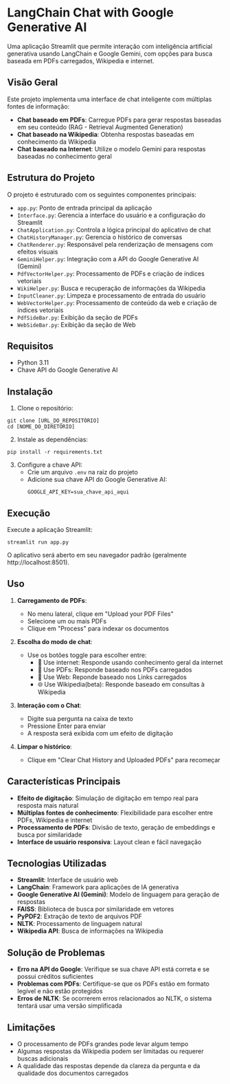 # LangChain Chat with Google Generative AI

Uma aplicação Streamlit que permite interação com inteligência artificial generativa usando LangChain e Google Gemini, com opções para busca baseada em PDFs carregados, Wikipedia e internet.

## Visão Geral

Este projeto implementa uma interface de chat inteligente com múltiplas fontes de informação:

- **Chat baseado em PDFs**: Carregue PDFs para gerar respostas baseadas em seu conteúdo (RAG - Retrieval Augmented Generation)
- **Chat baseado na Wikipedia**: Obtenha respostas baseadas em conhecimento da Wikipedia
- **Chat baseado na Internet**: Utilize o modelo Gemini para respostas baseadas no conhecimento geral

## Estrutura do Projeto

O projeto é estruturado com os seguintes componentes principais:

- `app.py`: Ponto de entrada principal da aplicação
- `Interface.py`: Gerencia a interface do usuário e a configuração do Streamlit
- `ChatApplication.py`: Controla a lógica principal do aplicativo de chat
- `ChatHistoryManager.py`: Gerencia o histórico de conversas
- `ChatRenderer.py`: Responsável pela renderização de mensagens com efeitos visuais
- `GeminiHelper.py`: Integração com a API do Google Generative AI (Gemini)
- `PdfVectorHelper.py`: Processamento de PDFs e criação de índices vetoriais
- `WikiHelper.py`: Busca e recuperação de informações da Wikipedia
- `InputCleaner.py`: Limpeza e processamento de entrada do usuário
- `WebVectorHelper.py`: Processamento de conteúdo da web e criação de índices vetoriais
- `PdfSideBar.py`: Exibição da seção de PDFs
- `WebSideBar.py`: Exibição da seção de Web

## Requisitos

- Python 3.11
- Chave API do Google Generative AI

## Instalação

1. Clone o repositório:
```Terminal
git clone [URL_DO_REPOSITÓRIO]
cd [NOME_DO_DIRETÓRIO]
```

2. Instale as dependências:
```Terminal
pip install -r requirements.txt
```

3. Configure a chave API:
   - Crie um arquivo `.env` na raiz do projeto
   - Adicione sua chave API do Google Generative AI:
     ```
     GOOGLE_API_KEY=sua_chave_api_aqui
     ```

## Execução

Execute a aplicação Streamlit:

```Terminal
streamlit run app.py
```

O aplicativo será aberto em seu navegador padrão (geralmente http://localhost:8501).

## Uso

1. **Carregamento de PDFs**:
   - No menu lateral, clique em "Upload your PDF Files"
   - Selecione um ou mais PDFs
   - Clique em "Process" para indexar os documentos

2. **Escolha do modo de chat**:
   - Use os botões toggle para escolher entre:
     - 🛜 Use internet: Responde usando conhecimento geral da internet
     - 📃 Use PDFs: Responde baseado nos PDFs carregados
     - 📄 Use Web: Reponde baseado nos Links carregados
     - 🌐 Use Wikipedia(beta): Responde baseado em consultas à Wikipedia

3. **Interação com o Chat**:
   - Digite sua pergunta na caixa de texto
   - Pressione Enter para enviar
   - A resposta será exibida com um efeito de digitação

4. **Limpar o histórico**:
   - Clique em "Clear Chat History and Uploaded PDFs" para recomeçar

## Características Principais

- **Efeito de digitação**: Simulação de digitação em tempo real para resposta mais natural
- **Múltiplas fontes de conhecimento**: Flexibilidade para escolher entre PDFs, Wikipedia e internet
- **Processamento de PDFs**: Divisão de texto, geração de embeddings e busca por similaridade
- **Interface de usuário responsiva**: Layout clean e fácil navegação

## Tecnologias Utilizadas

- **Streamlit**: Interface de usuário web
- **LangChain**: Framework para aplicações de IA generativa
- **Google Generative AI (Gemini)**: Modelo de linguagem para geração de respostas
- **FAISS**: Biblioteca de busca por similaridade em vetores
- **PyPDF2**: Extração de texto de arquivos PDF
- **NLTK**: Processamento de linguagem natural
- **Wikipedia API**: Busca de informações na Wikipedia

## Solução de Problemas

- **Erro na API do Google**: Verifique se sua chave API está correta e se possui créditos suficientes
- **Problemas com PDFs**: Certifique-se que os PDFs estão em formato legível e não estão protegidos
- **Erros de NLTK**: Se ocorrerem erros relacionados ao NLTK, o sistema tentará usar uma versão simplificada

## Limitações

- O processamento de PDFs grandes pode levar algum tempo
- Algumas respostas da Wikipedia podem ser limitadas ou requerer buscas adicionais
- A qualidade das respostas depende da clareza da pergunta e da qualidade dos documentos carregados
